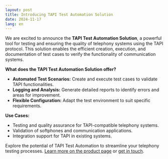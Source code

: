 ```yaml
---
layout: post
title: Introducing TAPI Test Automation Solution
date: 2024-11-17
lang: en
---
```


We are excited to announce the **TAPI Test Automation Solution**, a powerful tool for testing and ensuring the quality of telephony systems using the TAPI protocol. This solution enables the efficient creation, execution, and documentation of test cases to verify the functionality of communication systems.

**What does the TAPI Test Automation Solution offer?**
- **Automated Test Scenarios:** Create and execute test cases to validate TAPI functionalities.
- **Logging and Analysis:** Generate detailed reports to identify errors and areas for improvement.
- **Flexible Configuration:** Adapt the test environment to suit specific requirements.

**Use Cases:**
- Testing and quality assurance for TAPI-compatible telephony systems.
- Validation of softphones and communication applications.
- Integration support for TAPI in existing systems.

Explore the potential of TAPI Test Automation to streamline your telephony testing processes. [Learn more on the product page](./products/tapi-test-automation/) or [get in touch](./contact/).
